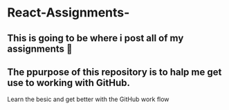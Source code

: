 # React-Assignments-
This is going  to be where i post all of my assignments  🤟
----
The ppurpose  of this repository is to halp me get use to working with GitHub.
----
Learn the besic and get better  with the GitHub  work flow
